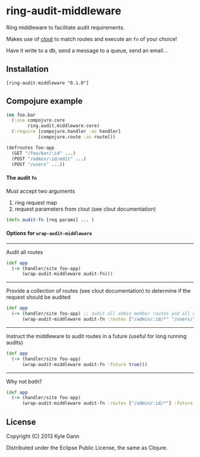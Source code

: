 # ring-audit-middleware

Ring middleware to facilitate audit requirements.

Makes use of [clout](https://github.com/weavejester/clout) to match routes and execute an ```fn``` of your choice!

Have it write to a db, send a message to a queue, send an email...

## Installation

    [ring-audit-middleware "0.1.0"]

## Compojure example

```clojure
(ns foo.bar
  (:use compojure.core
        ring.audit.middleware.core)
  (:require [compojure.handler :as handler]
            [compojure.route :as route]))

(defroutes foo-app
  (GET "/foo/bar/:id" ...)
  (POST "/admin/:id/edit" ...)
  (POST "/users" ...))
```

#### The audit ```fn```

Must accept two arguments
  1. ring request map
  2. request parameters from clout (see clout documentation)

```clojure
(defn audit-fn [req params] ... )
```

#### Options for ```wrap-audit-middleware```

- - -
Audit all routes

```clojure
(def app
  (-> (handler/site foo-app)
      (wrap-audit-middleware audit-fn)))
```

- - -
Provide a collection of routes (see clout documentation) to determine if the request should be audited

```clojure
(def app
  (-> (handler/site foo-app) ;; audit all admin member routes and all user routes
      (wrap-audit-middleware audit-fn :routes ["/admin/:id/*" "/users/*"])))
```

- - -
Instruct the middleware to audit routes in a future (useful for long running audits)

```clojure
(def app
  (-> (handler/site foo-app)
      (wrap-audit-middleware audit-fn :future true)))
```

- - -
Why not both?

```clojure
(def app
  (-> (handler/site foo-app)
      (wrap-audit-middleware audit-fn :routes ["/admin/:id/*"] :future true)))
```

## License

Copyright (C) 2013 Kyle Gann

Distributed under the Eclipse Public License, the same as Clojure.
